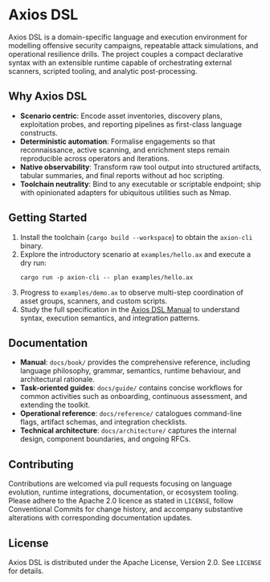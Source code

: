# Axios DSL

Axios DSL is a domain-specific language and execution environment for modelling offensive security campaigns, repeatable attack simulations, and operational resilience drills. The project couples a compact declarative syntax with an extensible runtime capable of orchestrating external scanners, scripted tooling, and analytic post-processing.

## Why Axios DSL

- **Scenario centric**: Encode asset inventories, discovery plans, exploitation probes, and reporting pipelines as first-class language constructs.
- **Deterministic automation**: Formalise engagements so that reconnaissance, active scanning, and enrichment steps remain reproducible across operators and iterations.
- **Native observability**: Transform raw tool output into structured artifacts, tabular summaries, and final reports without ad hoc scripting.
- **Toolchain neutrality**: Bind to any executable or scriptable endpoint; ship with opinionated adapters for ubiquitous utilities such as Nmap.

## Getting Started

1. Install the toolchain (`cargo build --workspace`) to obtain the `axion-cli` binary.
2. Explore the introductory scenario at `examples/hello.ax` and execute a dry run:
   ```
   cargo run -p axion-cli -- plan examples/hello.ax
   ```
3. Progress to `examples/demo.ax` to observe multi-step coordination of asset groups, scanners, and custom scripts.
4. Study the full specification in the [Axios DSL Manual](docs/book/README.md) to understand syntax, execution semantics, and integration patterns.

## Documentation

- **Manual**: `docs/book/` provides the comprehensive reference, including language philosophy, grammar, semantics, runtime behaviour, and architectural rationale.
- **Task-oriented guides**: `docs/guide/` contains concise workflows for common activities such as onboarding, continuous assessment, and extending the toolkit.
- **Operational reference**: `docs/reference/` catalogues command-line flags, artifact schemas, and integration checklists.
- **Technical architecture**: `docs/architecture/` captures the internal design, component boundaries, and ongoing RFCs.

## Contributing

Contributions are welcomed via pull requests focusing on language evolution, runtime integrations, documentation, or ecosystem tooling. Please adhere to the Apache 2.0 licence as stated in `LICENSE`, follow Conventional Commits for change history, and accompany substantive alterations with corresponding documentation updates.

## License

Axios DSL is distributed under the Apache License, Version 2.0. See `LICENSE` for details.
